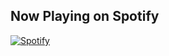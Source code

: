 ## **Now Playing** on Spotify

[![Spotify](https://dedarritchon.vercel.app/api/spotify)](https://open.spotify.com/user/22usjhj23c7c4s52lzjexdtmy)
